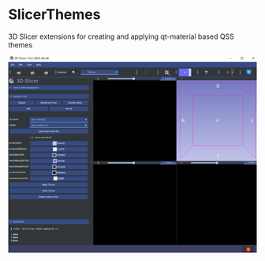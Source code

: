 # SlicerThemes

3D Slicer extensions for creating and applying qt-material based QSS themes

![Screenshot](Screenshot1.png)
